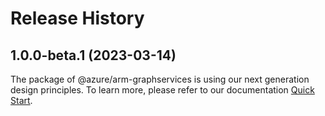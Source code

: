 # Release History
    
## 1.0.0-beta.1 (2023-03-14)

The package of @azure/arm-graphservices is using our next generation design principles. To learn more, please refer to our documentation [Quick Start](https://aka.ms/js-track2-quickstart).
